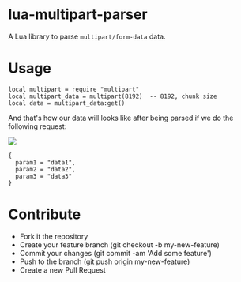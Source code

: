# lua-multipart-parser

A Lua library to parse `multipart/form-data` data.

# Usage

```
local multipart = require "multipart"
local multipart_data = multipart(8192)  -- 8192, chunk size
local data = multipart_data:get()
```

And that's how our data will looks like after being parsed if we do the following request:

![](http://blog.zot24.com/content/images/2015/11/Screen-Shot-2015-11-25-at-14-40-44.png)

```
{
  param1 = "data1",
  param2 = "data2",
  param3 = "data3"
}
```

# Contribute

* Fork it the repository
* Create your feature branch (git checkout -b my-new-feature)
* Commit your changes (git commit -am 'Add some feature')
* Push to the branch (git push origin my-new-feature)
* Create a new Pull Request